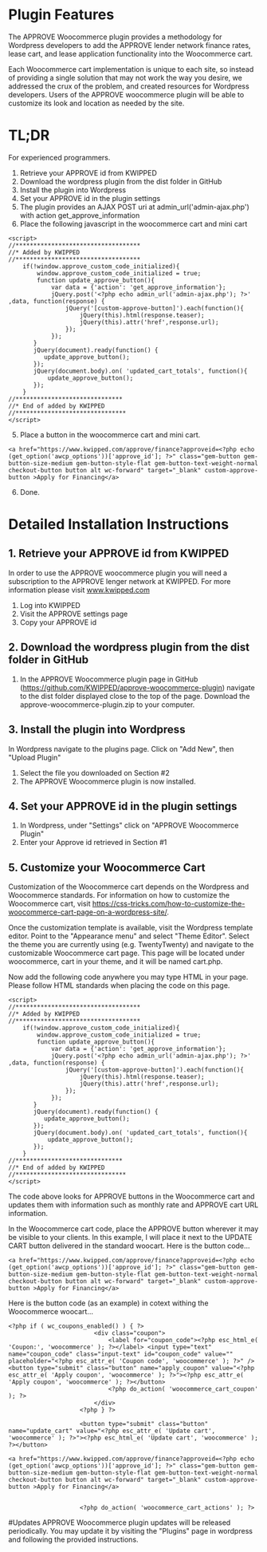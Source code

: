 # Plugin Features

The APPROVE Woocommerce plugin provides a methodology for Wordpress developers to add the APPROVE lender network finance rates, lease cart, and lease application functionality into the Woocommerce cart. 

Each Woocommerce cart implementation is unique to each site, so instead of providing a single solution that may not work the way you desire, we addressed the crux of the problem, and created resources for Wordpress developers. Users of the APPROVE woocommerce plugin will be able to customize its look and location as needed by the site.


# TL;DR
For experienced programmers.
1. Retrieve your APPROVE id from KWIPPED
2. Download the wordpress plugin from the dist folder in GitHub
3. Install the plugin into Wordpress
4. Set your APPROVE id in the plugin settings
3. The plugin provides an AJAX POST uri at admin_url('admin-ajax.php') with action get_approve_information
4. Place the following javascript in the woocommerce cart and mini cart
```
<script>
//***********************************
//* Added by KWIPPED
//***********************************
 	if(!window.approve_custom_code_initialized){
		window.approve_custom_code_initialized = true;
		function update_approve_button(){
			var data = {'action': 'get_approve_information'};
			jQuery.post('<?php echo admin_url('admin-ajax.php'); ?>' ,data, function(response) {
				jQuery('[custom-approve-button]').each(function(){
					jQuery(this).html(response.teaser);
					jQuery(this).attr('href',response.url);
				});
			});
	   }
	   jQuery(document).ready(function() {
		  update_approve_button();
	   });
	   jQuery(document.body).on( 'updated_cart_totals', function(){
		   update_approve_button();
	   });
	}
//******************************
//* End of added by KWIPPED
//*******************************
</script>
```
5. Place a button in the woocommerce cart and mini cart.

```
<a href="https://www.kwipped.com/approve/finance?approveid=<?php echo (get_option('awcp_options'))['approve_id']; ?>" class="gem-button gem-button-size-medium gem-button-style-flat gem-button-text-weight-normal checkout-button button alt wc-forward" target="_blank" custom-approve-button >Apply for Financing</a>
```
6. Done.

# Detailed Installation Instructions

## 1. Retrieve your APPROVE id from KWIPPED
In order to use the APPROVE woocommerce plugin you will need a subscription to the APPROVE lenger network at KWIPPED. For more information please visit www.kwipped.com
1. Log into KWIPPED
2. Visit the APPROVE settings page
3. Copy your APPROVE id

## 2. Download the wordpress plugin from the dist folder in GitHub
1. In the APPROVE Woocommerce plugin page in GitHub (https://github.com/KWIPPED/approve-woocommerce-plugin) navigate to the dist folder displayed close to the top of the page. Download the approve-woocommerce-plugin.zip to your computer.

## 3. Install the plugin into Wordpress
In Wordpress navigate to the plugins page. Click on "Add New", then "Upload Plugin"
1. Select the file you downloaded on Section #2
2. The APPROVE Woocommerce plugin is now installed.
 
## 4. Set your APPROVE id in the plugin settings
1. In Wordpress, under "Settings" click on "APPROVE Woocommerce Plugin"
2. Enter your Approve id retrieved in Section #1

## 5. Customize your Woocommerce Cart
Customization of the Woocommerce cart depends on the Wordpress and Woocommerce standards. For information on how to customize the Woocommerce cart, visit https://css-tricks.com/how-to-customize-the-woocommerce-cart-page-on-a-wordpress-site/.

Once the customization template is available, visit the Wordpress template editor. Point to the "Appearance menu" and select "Theme Editor". Select the theme you are currently using (e.g. TwentyTwenty) and navigate to the customizable Woocommerce cart page. This page will be located under woocommerce, cart in your theme, and it will be named cart.php.

Now add the following code anywhere you may type HTML in your page. Please follow HTML standards when placing the code on this page.
```
<script>
//***********************************
//* Added by KWIPPED
//***********************************
 	if(!window.approve_custom_code_initialized){
		window.approve_custom_code_initialized = true;
		function update_approve_button(){
			var data = {'action': 'get_approve_information'};
			jQuery.post('<?php echo admin_url('admin-ajax.php'); ?>' ,data, function(response) {
				jQuery('[custom-approve-button]').each(function(){
					jQuery(this).html(response.teaser);
					jQuery(this).attr('href',response.url);
				});
			});
	   }
	   jQuery(document).ready(function() {
		  update_approve_button();
	   });
	   jQuery(document.body).on( 'updated_cart_totals', function(){
		   update_approve_button();
	   });
	}
//******************************
//* End of added by KWIPPED
//*******************************
</script>
```
The code above looks for APPROVE buttons in the Woocommerce cart and updates them with information such as monthly rate and APPROVE cart URL information.

In the Woocommerce cart code, place the APPROVE button wherever it may be visible to your clients. In this example, I will place it next to the UPDATE CART button delivered in the standard woocart.
Here is the button code...
```
<a href="https://www.kwipped.com/approve/finance?approveid=<?php echo (get_option('awcp_options'))['approve_id']; ?>" class="gem-button gem-button-size-medium gem-button-style-flat gem-button-text-weight-normal checkout-button button alt wc-forward" target="_blank" custom-approve-button >Apply for Financing</a>
```
Here is the button code (as an example) in cotext withing the Woocommerce woocart...
```
<?php if ( wc_coupons_enabled() ) { ?>
						<div class="coupon">
							<label for="coupon_code"><?php esc_html_e( 'Coupon:', 'woocommerce' ); ?></label> <input type="text" name="coupon_code" class="input-text" id="coupon_code" value="" placeholder="<?php esc_attr_e( 'Coupon code', 'woocommerce' ); ?>" /> <button type="submit" class="button" name="apply_coupon" value="<?php esc_attr_e( 'Apply coupon', 'woocommerce' ); ?>"><?php esc_attr_e( 'Apply coupon', 'woocommerce' ); ?></button>
							<?php do_action( 'woocommerce_cart_coupon' ); ?>
						</div>
					<?php } ?>

					<button type="submit" class="button" name="update_cart" value="<?php esc_attr_e( 'Update cart', 'woocommerce' ); ?>"><?php esc_html_e( 'Update cart', 'woocommerce' ); ?></button>
					
<a href="https://www.kwipped.com/approve/finance?approveid=<?php echo (get_option('awcp_options'))['approve_id']; ?>" class="gem-button gem-button-size-medium gem-button-style-flat gem-button-text-weight-normal checkout-button button alt wc-forward" target="_blank" custom-approve-button >Apply for Financing</a>
	
	
					<?php do_action( 'woocommerce_cart_actions' ); ?>
```

#Updates
APPROVE Woocommerce plugin updates will be released periodically. You may update it by visiting the "Plugins" page in wordpress and following the provided instructions.

